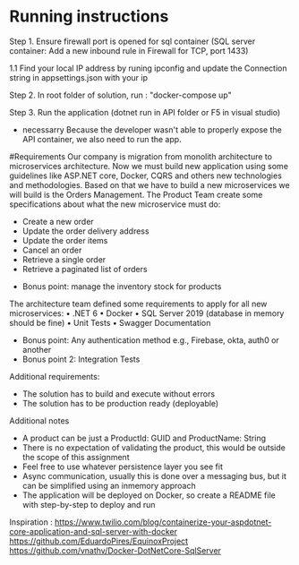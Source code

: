 ﻿# Running instructions
Step 1. Ensure firewall port is opened for sql container
(SQL server container: Add a new inbound rule in Firewall for TCP, port 1433)

1.1 Find your local IP address by runing ipconfig and update the Connection string in appsettings.json with your ip

Step 2. In root folder of solution, run : "docker-compose up"

Step 3. Run the application (dotnet run in API folder or F5 in visual studio) 
- necessarry Because the developer wasn't able to properly expose the API container, we also need to run the app.

#Requirements
Our company is migration from monolith architecture to microservices architecture. Now we must
build new application using some guidelines like ASP.NET core, Docker, CQRS and others new
technologies and methodologies.
Based on that we have to build a new microservices we will build is the Orders Management. The
Product Team create some specifications about what the new microservice must do:
- Create a new order
- Update the order delivery address
- Update the order items
- Cancel an order
- Retrieve a single order
- Retrieve a paginated list of orders
* Bonus point: manage the inventory stock for products

The architecture team defined some requirements to apply for all new microservices:
• .NET 6
• Docker
• SQL Server 2019 (database in memory should be fine)
• Unit Tests
• Swagger Documentation
* Bonus point: Any authentication method e.g., Firebase, okta, auth0 or another
* Bonus point 2: Integration Tests

Additional requirements:
- The solution has to build and execute without errors
- The solution has to be production ready (deployable)

Additional notes
- A product can be just a ProductId: GUID and ProductName: String
- There is no expectation of validating the product, this would be outside the scope of this assignment
- Feel free to use whatever persistence layer you see fit
- Async communication, usually this is done over a messaging bus, but it can be simplified using an
inmemory approach
- The application will be deployed on Docker, so create a README file with step-by-step to deploy and
run

Inspiration : 
https://www.twilio.com/blog/containerize-your-aspdotnet-core-application-and-sql-server-with-docker
https://github.com/EduardoPires/EquinoxProject
https://github.com/vnathv/Docker-DotNetCore-SqlServer